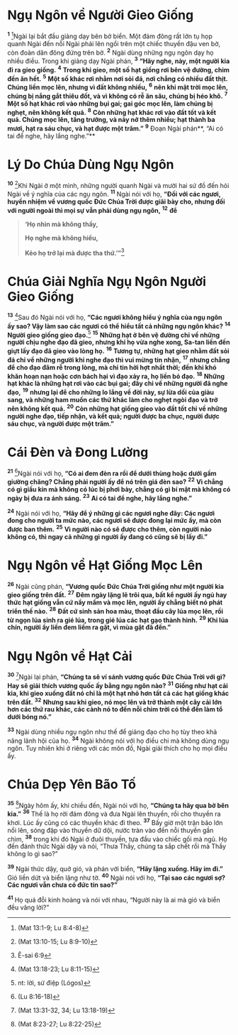 # Ngụ Ngôn về Người Gieo Giống
<sup><b>1</b></sup> [^1@-a40710de-bca1-48b1-85f3-a606f70062c1]Ngài lại bắt đầu giảng dạy bên bờ biển. Một đám đông rất lớn tụ họp quanh Ngài đến nỗi Ngài phải lên ngồi trên một chiếc thuyền đậu ven bờ, còn đoàn dân đông đứng trên bờ. <sup><b>2</b></sup> Ngài dùng những ngụ ngôn dạy họ nhiều điều. Trong khi giảng dạy Ngài phán, <sup><b>3</b></sup> **“Hãy nghe, này, một người kia đi ra gieo giống.** <sup><b>4</b></sup> **Trong khi gieo, một số hạt giống rơi bên vệ đường, chim đến ăn hết.** <sup><b>5</b></sup> **Một số khác rơi nhằm nơi sỏi đá, nơi chẳng có nhiều đất thịt. Chúng liền mọc lên, nhưng vì đất không nhiều,** <sup><b>6</b></sup> **nên khi mặt trời mọc lên, chúng bị nắng gắt thiêu đốt, và vì không có rễ ăn sâu, chúng bị héo khô.** <sup><b>7</b></sup> **Một số hạt khác rơi vào những bụi gai; gai góc mọc lên, làm chúng bị nghẹt, nên không kết quả.** <sup><b>8</b></sup> **Còn những hạt khác rơi vào đất tốt và kết quả. Chúng mọc lên, tăng trưởng, và nảy nở thêm nhiều; hạt thành ba mươi, hạt ra sáu chục, và hạt được một trăm.”** <sup><b>9</b></sup> Đoạn Ngài phán**, “Ai có tai để nghe, hãy lắng nghe.”**

# Lý Do Chúa Dùng Ngụ Ngôn
<sup><b>10</b></sup> [^2@-a40710de-bca1-48b1-85f3-a606f70062c1]Khi Ngài ở một mình, những người quanh Ngài và mười hai sứ đồ đến hỏi Ngài về ý nghĩa của các ngụ ngôn. <sup><b>11</b></sup> Ngài nói với họ, **“Đối với các ngươi, huyền nhiệm về vương quốc Đức Chúa Trời được giãi bày cho, nhưng đối với người ngoài thì mọi sự vẫn phải dùng ngụ ngôn,** <sup><b>12</b></sup> **để**

> **‘Họ nhìn mà không thấy,**
>
> **Họ nghe mà không hiểu,**
>
> **Kẻo họ trở lại mà được tha thứ.’”**[^1-a40710de-bca1-48b1-85f3-a606f70062c1]

# Chúa Giải Nghĩa Ngụ Ngôn Người Gieo Giống
<sup><b>13</b></sup> [^3@-a40710de-bca1-48b1-85f3-a606f70062c1]Sau đó Ngài nói với họ, **“Các ngươi không hiểu ý nghĩa của ngụ ngôn ấy sao? Vậy làm sao các ngươi có thể hiểu tất cả những ngụ ngôn khác?** <sup><b>14</b></sup> **Người gieo giống gieo đạo.**[^2-a40710de-bca1-48b1-85f3-a606f70062c1] <sup><b>15</b></sup> **Những hạt ở bên vệ đường chỉ về những người chịu nghe đạo đã gieo, nhưng khi họ vừa nghe xong, Sa-tan liền đến giựt lấy đạo đã gieo vào lòng họ.** <sup><b>16</b></sup> **Tương tự, những hạt gieo nhằm đất sỏi đá chỉ về những người khi nghe đạo thì vui mừng tin nhận,** <sup><b>17</b></sup> **nhưng chẳng để cho đạo đâm rễ trong lòng, mà chỉ tin hời hợt nhất thời; đến khi khó khăn hoạn nạn hoặc cơn bách hại vì đạo xảy ra, họ liền bỏ đạo.** <sup><b>18</b></sup> **Những hạt khác là những hạt rơi vào các bụi gai; đây chỉ về những người đã nghe đạo,** <sup><b>19</b></sup> **nhưng lại để cho những lo lắng về đời này, sự lừa dối của giàu sang, và những ham muốn các thứ khác làm cho nghẹt ngòi đạo và trở nên không kết quả.** <sup><b>20</b></sup> **Còn những hạt giống gieo vào đất tốt chỉ về những người nghe đạo, tiếp nhận, và kết quả; người được ba chục, người được sáu chục, và người được một trăm.”**

# Cái Đèn và Đong Lường
<sup><b>21</b></sup> [^4@-a40710de-bca1-48b1-85f3-a606f70062c1]Ngài nói với họ, **“Có ai đem đèn ra rồi để dưới thùng hoặc dưới gầm giường chăng? Chẳng phải người ấy để nó trên giá đèn sao?** <sup><b>22</b></sup> **Vì chẳng có gì giấu kín mà không có lúc bị phơi bày, chẳng có gì bí mật mà không có ngày bị đưa ra ánh sáng.** <sup><b>23</b></sup> **Ai có tai để nghe, hãy lắng nghe.”**

<sup><b>24</b></sup> Ngài nói với họ, **“Hãy để ý những gì các ngươi nghe đây: Các ngươi đong cho người ta mức nào, các ngươi sẽ được đong lại mức ấy, mà còn được ban thêm.** <sup><b>25</b></sup> **Vì người nào có sẽ được cho thêm, còn người nào không có, thì ngay cả những gì người ấy đang có cũng sẽ bị lấy đi.”**

# Ngụ Ngôn về Hạt Giống Mọc Lên
<sup><b>26</b></sup> Ngài cũng phán, **“Vương quốc Đức Chúa Trời giống như một người kia gieo giống trên đất.** <sup><b>27</b></sup> **Đêm ngày lặng lẽ trôi qua, bất kể người ấy ngủ hay thức hạt giống vẫn cứ nẩy mầm và mọc lên, người ấy chẳng biết nó phát triển thế nào.** <sup><b>28</b></sup> **Đất cứ sinh sản hoa màu, thoạt đầu cây lúa mọc lên, rồi từ ngọn lúa sinh ra gié lúa, trong gié lúa các hạt gạo thành hình.** <sup><b>29</b></sup> **Khi lúa chín, người ấy liền đem liềm ra gặt, vì mùa gặt đã đến.”**

# Ngụ Ngôn về Hạt Cải
<sup><b>30</b></sup> [^5@-a40710de-bca1-48b1-85f3-a606f70062c1]Ngài lại phán, **“Chúng ta sẽ ví sánh vương quốc Đức Chúa Trời với gì? Hay sẽ giải thích vương quốc ấy bằng ngụ ngôn nào?** <sup><b>31</b></sup> **Giống như hạt cải kia, khi gieo xuống đất nó chỉ là một hạt nhỏ hơn tất cả các hạt giống khác trên đất.** <sup><b>32</b></sup> **Nhưng sau khi gieo, nó mọc lên và trở thành một cây cải lớn hơn các thứ rau khác, các cành nó to đến nỗi chim trời có thể đến làm tổ dưới bóng nó.”**

<sup><b>33</b></sup> Ngài dùng nhiều ngụ ngôn như thế để giảng đạo cho họ tùy theo khả năng lãnh hội của họ. <sup><b>34</b></sup> Ngài không nói với họ điều chi mà không dùng ngụ ngôn. Tuy nhiên khi ở riêng với các môn đồ, Ngài giải thích cho họ mọi điều ấy.

# Chúa Dẹp Yên Bão Tố
<sup><b>35</b></sup> [^6@-a40710de-bca1-48b1-85f3-a606f70062c1]Ngày hôm ấy, khi chiều đến, Ngài nói với họ, **“Chúng ta hãy qua bờ bên kia.”** <sup><b>36</b></sup> Thế là họ rời đám đông và đưa Ngài lên thuyền, rồi cho thuyền ra khơi. Lúc ấy cũng có các thuyền khác đi theo. <sup><b>37</b></sup> Bấy giờ một trận bão lớn nổi lên, sóng đập vào thuyền dữ dội, nước tràn vào đến nỗi thuyền gần chìm, <sup><b>38</b></sup> trong khi đó Ngài ở đuôi thuyền, tựa đầu vào chiếc gối mà ngủ. Họ đến đánh thức Ngài dậy và nói, “Thưa Thầy, chúng ta sắp chết rồi mà Thầy không lo gì sao?”

<sup><b>39</b></sup> Ngài thức dậy, quở gió, và phán với biển, **“Hãy lặng xuống. Hãy im đi.”** Gió liền dứt và biển lặng như tờ. <sup><b>40</b></sup> Ngài nói với họ, **“Tại sao các ngươi sợ? Các ngươi vẫn chưa có đức tin sao?”**

<sup><b>41</b></sup> Họ quá đỗi kinh hoàng và nói với nhau, “Người này là ai mà gió và biển đều vâng lời?”

[^1-a40710de-bca1-48b1-85f3-a606f70062c1]: Ê-sai 6:9
[^2-a40710de-bca1-48b1-85f3-a606f70062c1]: nt: lời, sứ điệp (Lógos)
[^1@-a40710de-bca1-48b1-85f3-a606f70062c1]: (Mat 13:1-9; Lu 8:4-8)
[^2@-a40710de-bca1-48b1-85f3-a606f70062c1]: (Mat 13:10-15; Lu 8:9-10)
[^3@-a40710de-bca1-48b1-85f3-a606f70062c1]: (Mat 13:18-23; Lu 8:11-15)
[^4@-a40710de-bca1-48b1-85f3-a606f70062c1]: (Lu 8:16-18)
[^5@-a40710de-bca1-48b1-85f3-a606f70062c1]: (Mat 13:31-32, 34; Lu 13:18-19)
[^6@-a40710de-bca1-48b1-85f3-a606f70062c1]: (Mat 8:23-27; Lu 8:22-25)